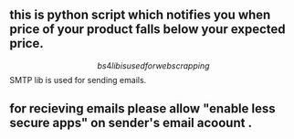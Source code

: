 ## this is python script which notifies you when price of your product falls below your expected price.
$$ bs4 lib is used for web scrapping
$$ SMTP lib is used for sending emails.
## for recieving emails please allow "enable less secure apps" on sender's email acoount .
